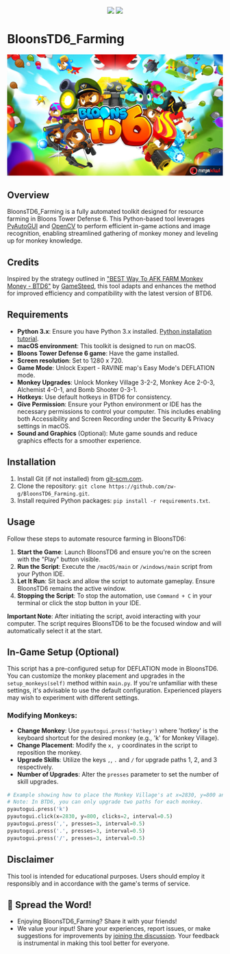 <p align="center">
<img src="https://img.shields.io/badge/Clones-null-brightgreen" />
<img src="https://img.shields.io/badge/Views-null-blue" />
</p>

# BloonsTD6_Farming

<p align="center">
  <img src="./picture/BTD6_main.jpeg" alt="Bloons Tower Defense 6">
</p>

## Overview
BloonsTD6_Farming is a fully automated toolkit designed for resource farming in Bloons Tower Defense 6. This Python-based tool leverages [PyAutoGUI](https://pyautogui.readthedocs.io/en/latest/) and [OpenCV](https://opencv.org/) to perform efficient in-game actions and image recognition, enabling streamlined gathering of monkey money and leveling up for monkey knowledge.

## Credits
Inspired by the strategy outlined in ["BEST Way To AFK FARM Monkey Money - BTD6"](https://youtu.be/YCRu2kkXXq4?si=lT5dz2blJZITnFE2) by [GameSteed](https://www.youtube.com/@GameSteed), this tool adapts and enhances the method for improved efficiency and compatibility with the latest version of BTD6.

## Requirements
- **Python 3.x**: Ensure you have Python 3.x installed. [Python installation tutorial](https://www.python.org/downloads/).
- **macOS environment**: This toolkit is designed to run on macOS.
- **Bloons Tower Defense 6 game**: Have the game installed.
- **Screen resolution**: Set to 1280 x 720.
- **Game Mode**: Unlock Expert - RAVINE map's Easy Mode's DEFLATION mode.
- **Monkey Upgrades**: Unlock Monkey Village 3-2-2, Monkey Ace 2-0-3, Alchemist 4-0-1, and Bomb Shooter 0-3-1.
- **Hotkeys**: Use default hotkeys in BTD6 for consistency.
- **Give Permission**: Ensure your Python environment or IDE has the necessary permissions to control your computer. This includes enabling both Accessibility and Screen Recording under the Security & Privacy settings in macOS.
- **Sound and Graphics** (Optional): Mute game sounds and reduce graphics effects for a smoother experience.

## Installation
1. Install Git (if not installed) from [git-scm.com](https://git-scm.com/downloads).
2. Clone the repository: `git clone https://github.com/zw-g/BloonsTD6_Farming.git`.
3. Install required Python packages: `pip install -r requirements.txt`.

## Usage
Follow these steps to automate resource farming in BloonsTD6:

1. **Start the Game**: Launch BloonsTD6 and ensure you're on the screen with the "Play" button visible.
2. **Run the Script**: Execute the `/macOS/main` or `/windows/main` script from your Python IDE.
3. **Let It Run**: Sit back and allow the script to automate gameplay. Ensure BloonsTD6 remains the active window.
4. **Stopping the Script**: To stop the automation, use `Command + C` in your terminal or click the stop button in your IDE.

**Important Note**: After initiating the script, avoid interacting with your computer. The script requires BloonsTD6 to be the focused window and will automatically select it at the start.

## In-Game Setup (Optional)
This script has a pre-configured setup for DEFLATION mode in BloonsTD6. You can customize the monkey placement and upgrades in the `setup_monkeys(self)` method within `main.py`. If you're unfamiliar with these settings, it's advisable to use the default configuration. Experienced players may wish to experiment with different settings.

### Modifying Monkeys:
- **Change Monkey**: Use `pyautogui.press('hotkey')` where 'hotkey' is the keyboard shortcut for the desired monkey (e.g., 'k' for Monkey Village).
- **Change Placement**: Modify the `x, y` coordinates in the script to reposition the monkey.
- **Upgrade Skills**: Utilize the keys `,`, `.` and `/` for upgrade paths 1, 2, and 3 respectively.
- **Number of Upgrades**: Alter the `presses` parameter to set the number of skill upgrades.

```python
# Example showing how to place the Monkey Village's at x=2830, y=800 and upgrade paths
# Note: In BTD6, you can only upgrade two paths for each monkey.
pyautogui.press('k')
pyautogui.click(x=2830, y=800, clicks=2, interval=0.5)
pyautogui.press(',', presses=3, interval=0.5)
pyautogui.press('.', presses=3, interval=0.5)
pyautogui.press('/', presses=3, interval=0.5)
```

## Disclaimer
This tool is intended for educational purposes. Users should employ it responsibly and in accordance with the game's terms of service.

## 🌟 Spread the Word!
- Enjoying BloonsTD6_Farming? Share it with your friends!
- We value your input! Share your experiences, report issues, or make suggestions for improvements by [joining the discussion](https://github.com/zw-g/BloonsTD6_Farming/discussions). Your feedback is instrumental in making this tool better for everyone.
